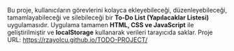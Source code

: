 Bu proje, kullanıcıların görevlerini kolayca ekleyebileceği, düzenleyebileceği, tamamlayabileceği ve silebileceği bir **To-Do List (Yapılacaklar Listesi)** uygulamasıdır.
Uygulama tamamen **HTML, CSS ve JavaScript** ile geliştirilmiştir ve **localStorage** kullanarak verileri tarayıcıda saklar.
Proje URL: https://rzayolcu.github.io/TODO-PROJECT/
